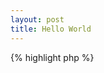 ```yaml
---
layout: post
title: Hello World
---
```


{% highlight php %}
<?php

echo "Hello World!";
{% endhighlight %}

